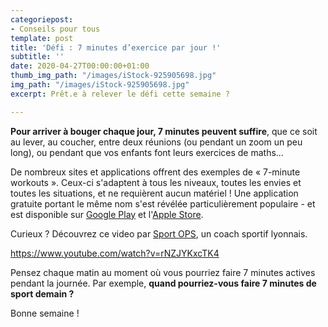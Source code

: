 ```yaml
---
categoriepost:
- Conseils pour tous
template: post
title: 'Défi : 7 minutes d’exercice par jour !'
subtitle: ''
date: 2020-04-27T00:00:00+01:00
thumb_img_path: "/images/iStock-925905698.jpg"
img_path: "/images/iStock-925905698.jpg"
excerpt: Prêt.e à relever le défi cette semaine ?

---
```

**Pour arriver à bouger chaque jour, 7 minutes peuvent suffire**, que ce soit au lever, au coucher, entre deux réunions (ou pendant un zoom un peu long), ou pendant que vos enfants font leurs exercices de maths...

De nombreux sites et applications offrent des exemples de « 7-minute workouts ». Ceux-ci s'adaptent à tous les niveaux, toutes les envies et toutes les situations, et ne requièrent aucun matériel ! Une application gratuite portant le même nom s'est révélée particulièrement populaire - et est disponible sur [Google Play](https://play.google.com/store/apps/details?id=com.popularapp.sevenmins&hl=fr) et l'[Apple Store](https://apps.apple.com/fr/app/7-minute-workout-fitness-app/id806995720).

Curieux ? Découvrez ce video par [Sport OPS](https://sportops.fr/), un coach sportif lyonnais. 

https://www.youtube.com/watch?v=rNZJYKxcTK4

Pensez chaque matin au moment où vous pourriez faire 7 minutes actives pendant la journée. Par exemple, **quand pourriez-vous faire 7 minutes de sport demain ?**

Bonne semaine !